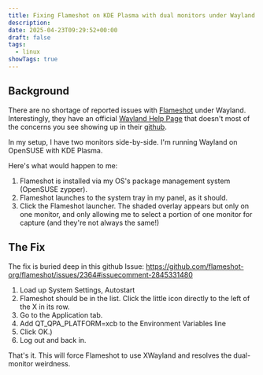 ```yaml
---
title: Fixing Flameshot on KDE Plasma with dual monitors under Wayland
description: 
date: 2025-04-23T09:29:52+00:00
draft: false
tags:
  - linux
showTags: true
---
```

## Background

There are no shortage of reported issues with [Flameshot](https://flameshot.org) under Wayland.  Interestingly, they have an official [Wayland Help Page](https://flameshot.org/docs/guide/wayland-help/) that doesn't most of the concerns you see showing up in their [github](https://github.com/flameshot-org/flameshot/issues?q=is%3Aissue%20wayland). 

In my setup, I have two monitors side-by-side. I'm running Wayland on OpenSUSE with KDE Plasma.

Here's what would happen to me:

1. Flameshot is installed via my OS's package management system (OpenSUSE zypper).
2. Flameshot launches to the system tray in my panel, as it should. 
3. Click the Flameshot launcher.  The shaded overlay appears but only on one monitor, and only allowing me to select a portion of one monitor for capture (and they're not always the same!)

## The Fix

The fix is buried deep in this github Issue:
https://github.com/flameshot-org/flameshot/issues/2364#issuecomment-2845331480

1. Load up System Settings, Autostart
2. Flameshot should be in the list. Click the little icon directly to the left of the X in its row.
3. Go to the Application tab.
4. Add QT_QPA_PLATFORM=xcb to the Environment Variables line
5. Click OK.)
6. Log out and back in.

That's it. This will force Flameshot to use XWayland and resolves the dual-monitor weirdness.


